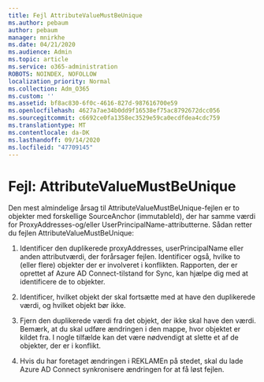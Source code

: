 ```yaml
---
title: Fejl AttributeValueMustBeUnique
ms.author: pebaum
author: pebaum
manager: mnirkhe
ms.date: 04/21/2020
ms.audience: Admin
ms.topic: article
ms.service: o365-administration
ROBOTS: NOINDEX, NOFOLLOW
localization_priority: Normal
ms.collection: Adm_O365
ms.custom: ''
ms.assetid: bf8ac830-6f0c-4616-827d-987616700e59
ms.openlocfilehash: 4627a7ae34b0dd9f16538ef75ac8792672dcc056
ms.sourcegitcommit: c6692ce0fa1358ec3529e59ca0ecdfdea4cdc759
ms.translationtype: MT
ms.contentlocale: da-DK
ms.lasthandoff: 09/14/2020
ms.locfileid: "47709145"
---
```

# <a name="error-attributevaluemustbeunique"></a>Fejl: AttributeValueMustBeUnique

Den mest almindelige årsag til AttributeValueMustBeUnique-fejlen er to objekter med forskellige SourceAnchor (immutableId), der har samme værdi for ProxyAddresses-og/eller UserPrincipalName-attributterne. Sådan retter du fejlen AttributeValueMustBeUnique:
  
1. Identificer den duplikerede proxyAddresses, userPrincipalName eller anden attributværdi, der forårsager fejlen. Identificer også, hvilke to (eller flere) objekter der er involveret i konflikten. Rapporten, der er oprettet af Azure AD Connect-tilstand for Sync, kan hjælpe dig med at identificere de to objekter.
    
2. Identificer, hvilket objekt der skal fortsætte med at have den duplikerede værdi, og hvilket objekt bør ikke.
    
3. Fjern den duplikerede værdi fra det objekt, der ikke skal have den værdi. Bemærk, at du skal udføre ændringen i den mappe, hvor objektet er kildet fra. I nogle tilfælde kan det være nødvendigt at slette et af de objekter, der er i konflikt.
    
4. Hvis du har foretaget ændringen i REKLAMEn på stedet, skal du lade Azure AD Connect synkronisere ændringen for at få løst fejlen.
    

